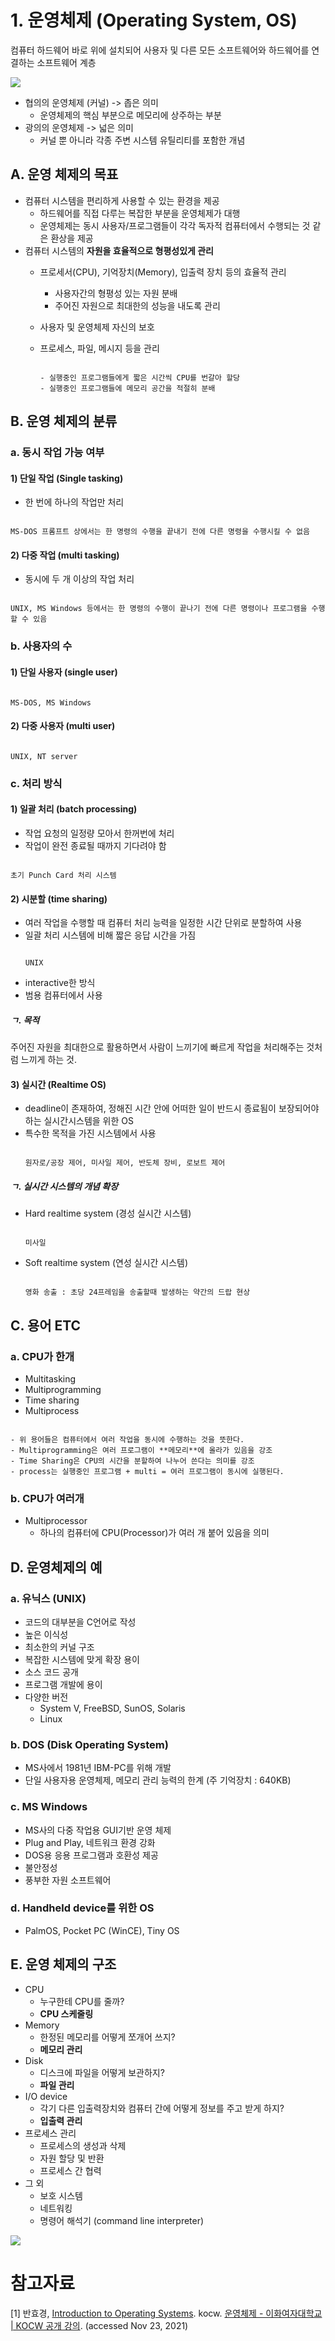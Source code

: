 # 1. 운영체제 (Operating System, OS)

컴퓨터 하드웨어 바로 위에 설치되어 사용자 및 다른 모든 소프트웨어와 하드웨어를 연결하는 소프트웨어 계층

![](/bin/OS_image/os_1_1.png)

- 협의의 운영체제 (커널) -> 좁은 의미
	- 운영체제의 핵심 부분으로 메모리에 상주하는 부분
- 광의의 운영체제 -> 넓은 의미
	- 커널 뿐 아니라 각종 주변 시스템 유틸리티를 포함한 개념

## A. 운영 체제의 목표

- 컴퓨터 시스템을 편리하게 사용할 수 있는 환경을 제공
	- 하드웨어를 직접 다루는 복잡한 부분을 운영체제가 대행
	- 운영체제는 동시 사용자/프로그램들이 각각 독자적 컴퓨터에서 수행되는 것 같은 환상을 제공
- 컴퓨터 시스템의 **자원을 효율적으로 형평성있게 관리**
	- 프로세서(CPU), 기억장치(Memory), 입출력 장치 등의 효율적 관리
		- 사용자간의 형평성 있는 자원 분배
		- 주어진 자원으로 최대한의 성능을 내도록 관리
	- 사용자 및 운영체제 자신의 보호
	- 프로세스, 파일, 메시지 등을 관리
	
		```ad-note

		- 실행중인 프로그램들에게 짧은 시간씩 CPU를 번갈아 할당
		- 실행중인 프로그램들에 메모리 공간을 적절히 분배

		```

## B. 운영 체제의 분류

### a. 동시 작업 가능 여부

#### 1) 단일 작업 (Single tasking)

- 한 번에 하나의 작업만 처리

```ad-example

MS-DOS 프롬프트 상에서는 한 명령의 수행을 끝내기 전에 다른 명령을 수행시킬 수 없음

```


#### 2) **다중 작업** (multi tasking)

- 동시에 두 개 이상의 작업 처리

```ad-example

UNIX, MS Windows 등에서는 한 명령의 수행이 끝나기 전에 다른 명령이나 프로그램을 수행할 수 있음

```

### b. 사용자의 수

#### 1) 단일 사용자 (single user)

```ad-example

MS-DOS, MS Windows

```

#### 2) **다중 사용자** (multi user)

```ad-example

UNIX, NT server

```

### c. 처리 방식

#### 1) 일괄 처리 (batch processing)

- 작업 요청의 일정량 모아서 한꺼번에 처리
- 작업이 완전 종료될 때까지 기다려야 함

```ad-example

초기 Punch Card 처리 시스템

```

#### 2) **시분할** (time sharing)

- 여러 작업을 수행할 때 컴퓨터 처리 능력을 일정한 시간 단위로 분할하여 사용
- 일괄 처리 시스템에 비해 짧은 응답 시간을 가짐
	```ad-example

	UNIX

	```
- interactive한 방식
- 범용 컴퓨터에서 사용

##### ㄱ. 목적

주어진 자원을 최대한으로 활용하면서 사람이 느끼기에 빠르게 작업을 처리해주는 것처럼 느끼게 하는 것.

#### 3) 실시간 (Realtime OS)

- deadline이 존재하여, 정해진 시간 안에 어떠한 일이 반드시 종료됨이 보장되어야하는 실시간시스템을 위한 OS
- 특수한 목적을 가진 시스템에서 사용
	```ad-example

	원자로/공장 제어, 미사일 제어, 반도체 장비, 로보트 제어

	```

##### ㄱ. 실시간 시스템의 개념 확장

- Hard realtime system (경성 실시간 시스템)
	```ad-example

	미사일

	```
- Soft realtime system (연성 실시간 시스템)
	```ad-example

	영화 송출 : 초당 24프레임을 송출할때 발생하는 약간의 드랍 현상

	```

## C. 용어 ETC

### a. CPU가 한개

- Multitasking
- Multiprogramming
- Time sharing
- Multiprocess

```ad-note

- 위 용어들은 컴퓨터에서 여러 작업을 동시에 수행하는 것을 뜻한다.
- Multiprogramming은 여러 프로그램이 **메모리**에 올라가 있음을 강조
- Time Sharing은 CPU의 시간을 분할하여 나누어 쓴다는 의미를 강조
- process는 실행중인 프로그램 + multi = 여러 프로그램이 동시에 실행된다.

```

### b. CPU가 여러개

- Multiprocessor
	- 하나의 컴퓨터에 CPU(Processor)가 여러 개 붙어 있음을 의미

## D. 운영체제의 예

### a. 유닉스 (UNIX)

- 코드의 대부분을 C언어로 작성
- 높은 이식성
- 최소한의 커널 구조
- 복잡한 시스템에 맞게 확장 용이
- 소스 코드 공개
- 프로그램 개발에 용이
- 다양한 버전
	- System V, FreeBSD, SunOS, Solaris
	- Linux

### b. DOS (Disk Operating System)

- MS사에서 1981년 IBM-PC를 위해 개발
- 단일 사용자용 운영체제, 메모리 관리 능력의 한계 (주 기억장치 : 640KB)

### c. MS Windows

- MS사의 다중 작업용 GUI기반 운영 체제
- Plug and Play, 네트워크 환경 강화
- DOS용 응용 프로그램과 호환성 제공
- 불안정성
- 풍부한 자원 소프트웨어

### d. Handheld device를 위한 OS

- PalmOS, Pocket PC (WinCE), Tiny OS

## E. 운영 체제의 구조

- CPU
	- 누구한테 CPU를 줄까?
	- **CPU 스케줄링**
- Memory
	- 한정된 메모리를 어떻게 쪼개어 쓰지?
	- **메모리 관리**
- Disk
	- 디스크에 파일을 어떻게 보관하지?
	- **파일 관리**
- I/O device
	- 각기 다른 입출력장치와 컴퓨터 간에 어떻게 정보를 주고 받게 하지?
	- **입출력 관리**
- 프로세스 관리
	- 프로세스의 생성과 삭제
	- 자원 할당 및 반환
	- 프로세스 간 협력
- 그 외
	- 보호 시스템
	- 네트워킹
	- 명령어 해석기 (command line interpreter)

![](/bin/OS_image/os_1_2.png)

# 참고자료

[1] 반효경, [Introduction to Operating Systems](javascript:void(0);). kocw. [운영체제 - 이화여자대학교 | KOCW 공개 강의](http://www.kocw.net/home/cview.do?cid=3646706b4347ef09). (accessed Nov 23, 2021)

